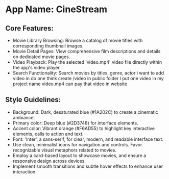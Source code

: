 # **App Name**: CineStream

## Core Features:

- Movie Library Browsing: Browse a catalog of movie titles with corresponding thumbnail images.
- Movie Detail Pages: View comprehensive film descriptions and details on dedicated movie pages.
- Video Playback: Play the selected 'video.mp4' video file directly within the app's video player.
- Search Functionality: Search movies by titles, genre, actor i want to add video in do one think create /video in public folder i put one video in my project name video.mp4 can pay that video in website

## Style Guidelines:

- Background: Dark, desaturated blue (#1A202C) to create a cinematic ambiance.
- Primary color: Deep blue (#2D3748) for interface elements.
- Accent color: Vibrant orange (#F6AD55) to highlight key interactive elements, calls to action and text.
- Font: 'Inter', a sans-serif, for clear, modern, and readable interface text.
- Use clean, minimalist icons for navigation and controls. Favor recognizable visual metaphors related to movies.
- Employ a card-based layout to showcase movies, and ensure a responsive design across devices.
- Implement smooth transitions and subtle hover effects to enhance user interaction.